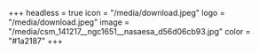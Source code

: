 +++
headless = true
icon = "/media/download.jpeg"
logo = "/media/download.jpeg"
image = "/media/csm_141217__ngc1651__nasaesa_d56d06cb93.jpg"
color = "#1a2187"
+++
